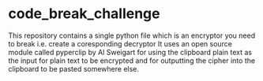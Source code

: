# code_break_challenge
This repository contains a single python file which is an encryptor you need to break i.e. create a coresponding decryptor
It uses an open source module called pyperclip by Al Sweigart for using the clipboard plain text as the input for plain text
to be encrypted and for outputting the cipher into the clipboard to be pasted somewhere else.
